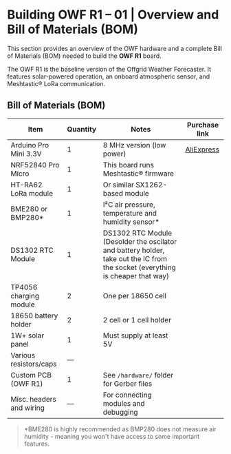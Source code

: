 # Building OWF R1 – 01 | Overview and Bill of Materials (BOM)

This section provides an overview of the OWF hardware and a complete Bill of Materials (BOM) needed to build the **OWF R1** board.

The OWF R1 is the baseline version of the Offgrid Weather Forecaster. It features solar-powered operation, an onboard atmospheric sensor, and Meshtastic® LoRa communication.

## Bill of Materials (BOM)

| Item                     | Quantity | Notes                                                                 | Purchase link |
|--------------------------|----------|------------------------------------------------------------------------|--------------|
| Arduino Pro Mini 3.3V    | 1        | 8 MHz version (low power)                                              | [AliExpress](https://pl.aliexpress.com/item/1005006843855788.htmlspm=a2g0o.order_list.order_list_main.11.7cac1c24H9nd8a&gatewayAdapt=glo2pol) |
| NRF52840 Pro Micro       | 1        | This board runs Meshtastic® firmware                                   | |
| HT-RA62 LoRa module      | 1        | Or similar SX1262-based module                                         | |
| BME280 or BMP280*        | 1        | I²C air pressure, temperature and humidity sensor*                     | |
| DS1302 RTC Module        | 1        | DS1302 RTC Module (Desolder the oscilator and battery holder, take out the IC from the socket (everything is cheaper that way)| |
| TP4056 charging module   | 2        | One per 18650 cell                                                     | |
| 18650 battery holder     | 2        | 2 cell or 1 cell holder                                                | |
| 1W+ solar panel          | 1        | Must supply at least 5V                                                | |
| Various resistors/caps   | —        |                                                                        | |
| Custom PCB (OWF R1)      | 1        | See `/hardware/` folder for Gerber files                               | |
| Misc. headers and wiring | —        | For connecting modules and debugging                                   | |

> *BME280 is highly recommended as BMP280 does not measure air humidity - meaning you won't have access to some important features.

